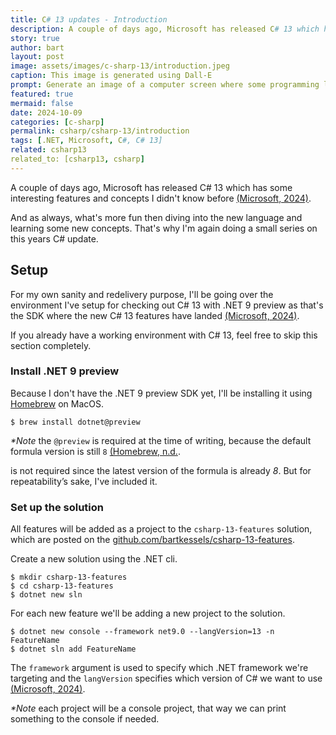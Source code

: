 ```yaml
---
title: C# 13 updates - Introduction
description: A couple of days ago, Microsoft has released C# 13 which has some interesting new features. In the upcoming weeks I'll be diving into these updates and writing about is.
story: true
author: bart
layout: post
image: assets/images/c-sharp-13/introduction.jpeg
caption: This image is generated using Dall-E
prompt: Generate an image of a computer screen where some programming language is being displayed on the screen with the number 13 in a minimalistic flat style
featured: true
mermaid: false
date: 2024-10-09
categories: [c-sharp]
permalink: csharp/csharp-13/introduction
tags: [.NET, Microsoft, C#, C# 13]
related: csharp13
related_to: [csharp13, csharp]
---
```


A couple of days ago, Microsoft has released C# 13 which has some interesting features and concepts I didn't know before [(Microsoft, 2024)](https://learn.microsoft.com/en-us/dotnet/csharp/whats-new/csharp-13).

And as always, what's more fun then diving into the new language and learning some new concepts. That's why I'm again doing a small series on this years C# update.

## Setup

For my own sanity and redelivery purpose, I'll be going over the environment I've setup for checking out C# 13 with .NET 9 preview as that's the SDK where the new C# 13 features have landed [(Microsoft, 2024)](https://dotnet.microsoft.com/en-us/download/dotnet).

If you already have a working environment with C# 13, feel free to skip this section completely.

### Install .NET 9 preview

Because I don't have the .NET 9 preview SDK yet, I'll be installing it using [Homebrew](https://homebrew.sh) on MacOS.

```shell
$ brew install dotnet@preview
```

_*Note_ the `@preview` is required at the time of writing, because the default formula version is still `8` [(Homebrew, n.d.](https://formulae.brew.sh/cask/dotnet).

is not required since the latest version of the formula is already _8_. But for repeatability’s sake, I've included it.

### Set up the solution

All features will be added as a project to the `csharp-13-features` solution, which are posted on the [github.com/bartkessels/csharp-13-features](https://github.com/bartkessels/csharp-13-features).

Create a new solution using the .NET cli.

```shell
$ mkdir csharp-13-features
$ cd csharp-13-features
$ dotnet new sln
```

For each new feature we'll be adding a new project to the solution.

```shell
$ dotnet new console --framework net9.0 --langVersion=13 -n FeatureName
$ dotnet sln add FeatureName
```

The `framework` argument is used to specify which .NET framework we're targeting and the `langVersion` specifies which version of C# we want to use [(Microsoft, 2024)](https://learn.microsoft.com/en-us/dotnet/core/tools/dotnet-new-sdk-templates#console).

_*Note_ each project will be a console project, that way we can print something to the console if needed.